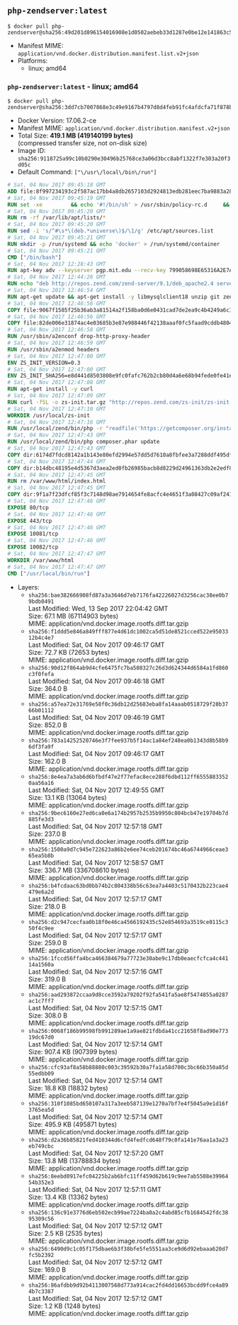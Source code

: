 ## `php-zendserver:latest`

```console
$ docker pull php-zendserver@sha256:49d201d896154016908e1d0502aebeb33d1287e0be12e141863c5276781c61a8
```

-	Manifest MIME: `application/vnd.docker.distribution.manifest.list.v2+json`
-	Platforms:
	-	linux; amd64

### `php-zendserver:latest` - linux; amd64

```console
$ docker pull php-zendserver@sha256:3dd7cb7007868e3c49e9167b4797d8d4feb91fc4afdcfa71f878b3d18f7d62d5
```

-	Docker Version: 17.06.2-ce
-	Manifest MIME: `application/vnd.docker.distribution.manifest.v2+json`
-	Total Size: **419.1 MB (419140199 bytes)**  
	(compressed transfer size, not on-disk size)
-	Image ID: `sha256:9118725a99c10b0290e30496b25768ce3a06d3bcc8abf1322f7e303a20f3d05c`
-	Default Command: `["\/usr\/local\/bin\/run"]`

```dockerfile
# Sat, 04 Nov 2017 09:45:18 GMT
ADD file:8f997234193c2f587ac17bb4a8db2657103d2924813edb281eec7ba9883a2806 in / 
# Sat, 04 Nov 2017 09:45:19 GMT
RUN set -xe 		&& echo '#!/bin/sh' > /usr/sbin/policy-rc.d 	&& echo 'exit 101' >> /usr/sbin/policy-rc.d 	&& chmod +x /usr/sbin/policy-rc.d 		&& dpkg-divert --local --rename --add /sbin/initctl 	&& cp -a /usr/sbin/policy-rc.d /sbin/initctl 	&& sed -i 's/^exit.*/exit 0/' /sbin/initctl 		&& echo 'force-unsafe-io' > /etc/dpkg/dpkg.cfg.d/docker-apt-speedup 		&& echo 'DPkg::Post-Invoke { "rm -f /var/cache/apt/archives/*.deb /var/cache/apt/archives/partial/*.deb /var/cache/apt/*.bin || true"; };' > /etc/apt/apt.conf.d/docker-clean 	&& echo 'APT::Update::Post-Invoke { "rm -f /var/cache/apt/archives/*.deb /var/cache/apt/archives/partial/*.deb /var/cache/apt/*.bin || true"; };' >> /etc/apt/apt.conf.d/docker-clean 	&& echo 'Dir::Cache::pkgcache ""; Dir::Cache::srcpkgcache "";' >> /etc/apt/apt.conf.d/docker-clean 		&& echo 'Acquire::Languages "none";' > /etc/apt/apt.conf.d/docker-no-languages 		&& echo 'Acquire::GzipIndexes "true"; Acquire::CompressionTypes::Order:: "gz";' > /etc/apt/apt.conf.d/docker-gzip-indexes 		&& echo 'Apt::AutoRemove::SuggestsImportant "false";' > /etc/apt/apt.conf.d/docker-autoremove-suggests
# Sat, 04 Nov 2017 09:45:20 GMT
RUN rm -rf /var/lib/apt/lists/*
# Sat, 04 Nov 2017 09:45:20 GMT
RUN sed -i 's/^#\s*\(deb.*universe\)$/\1/g' /etc/apt/sources.list
# Sat, 04 Nov 2017 09:45:21 GMT
RUN mkdir -p /run/systemd && echo 'docker' > /run/systemd/container
# Sat, 04 Nov 2017 09:45:21 GMT
CMD ["/bin/bash"]
# Sat, 04 Nov 2017 12:28:43 GMT
RUN apt-key adv --keyserver pgp.mit.edu --recv-key 799058698E65316A2E7A4FF42EAE1437F7D2C623
# Sat, 04 Nov 2017 12:44:26 GMT
RUN echo "deb http://repos.zend.com/zend-server/9.1/deb_apache2.4 server non-free" >> /etc/apt/sources.list.d/zend-server.list
# Sat, 04 Nov 2017 12:46:54 GMT
RUN apt-get update && apt-get install -y libmysqlclient18 unzip git zend-server-php-7.1=9.1.1+b119 && /usr/local/zend/bin/zendctl.sh stop
# Sat, 04 Nov 2017 12:46:56 GMT
COPY file:9067f1585f25b36ab3a81514a2f158ba0d6e0431cad7de2ea9c4b4249a6c134f in /etc/ 
# Sat, 04 Nov 2017 12:46:56 GMT
COPY file:82de006e31874ac4e03685b3e87e988446f42138aaaf0fc5faad9cddb48040ba in /etc/apache2/conf-available 
# Sat, 04 Nov 2017 12:46:58 GMT
RUN /usr/sbin/a2enconf drop-http-proxy-header
# Sat, 04 Nov 2017 12:46:59 GMT
RUN /usr/sbin/a2enmod headers
# Sat, 04 Nov 2017 12:47:00 GMT
ENV ZS_INIT_VERSION=0.3
# Sat, 04 Nov 2017 12:47:00 GMT
ENV ZS_INIT_SHA256=e8d441d8503808e9fc0fafc762b2cb80d4a6e68b94fede0fe41efdeac10800cb
# Sat, 04 Nov 2017 12:47:08 GMT
RUN apt-get install -y curl
# Sat, 04 Nov 2017 12:47:09 GMT
RUN curl -fSL -o zs-init.tar.gz "http://repos.zend.com/zs-init/zs-init-docker-${ZS_INIT_VERSION}.tar.gz"     && echo "${ZS_INIT_SHA256} *zs-init.tar.gz" | sha256sum -c -     && mkdir /usr/local/zs-init     && tar xzf zs-init.tar.gz --strip-components=1 -C /usr/local/zs-init     && rm zs-init.tar.gz
# Sat, 04 Nov 2017 12:47:10 GMT
WORKDIR /usr/local/zs-init
# Sat, 04 Nov 2017 12:47:16 GMT
RUN /usr/local/zend/bin/php -r "readfile('https://getcomposer.org/installer');" | /usr/local/zend/bin/php
# Sat, 04 Nov 2017 12:47:43 GMT
RUN /usr/local/zend/bin/php composer.phar update
# Sat, 04 Nov 2017 12:47:43 GMT
COPY dir:6174d7fdcd8142a1b143e80efd2994e57dd5d7610a8fbfee3a7288ddf495dfdf in /usr/local/bin 
# Sat, 04 Nov 2017 12:47:44 GMT
COPY dir:b14dbc48195e4d5367d3aea2ed0fb26985bacb8d8229d24961363db2e2edf8f0 in /usr/local/zend/var/plugins/ 
# Sat, 04 Nov 2017 12:47:45 GMT
RUN rm /var/www/html/index.html
# Sat, 04 Nov 2017 12:47:45 GMT
COPY dir:9f1a7f23dfcf85f3c7148d98ae7914654fe8acfc4e4651f3a08427c09af24198 in /var/www/html 
# Sat, 04 Nov 2017 12:47:46 GMT
EXPOSE 80/tcp
# Sat, 04 Nov 2017 12:47:46 GMT
EXPOSE 443/tcp
# Sat, 04 Nov 2017 12:47:46 GMT
EXPOSE 10081/tcp
# Sat, 04 Nov 2017 12:47:46 GMT
EXPOSE 10082/tcp
# Sat, 04 Nov 2017 12:47:47 GMT
WORKDIR /var/www/html
# Sat, 04 Nov 2017 12:47:47 GMT
CMD ["/usr/local/bin/run"]
```

-	Layers:
	-	`sha256:bae382666908fd87a3a3646d7eb7176fa42226027d3256cac38ee0b79bdb0491`  
		Last Modified: Wed, 13 Sep 2017 22:04:42 GMT  
		Size: 67.1 MB (67114903 bytes)  
		MIME: application/vnd.docker.image.rootfs.diff.tar.gzip
	-	`sha256:f1ddd5e846a849fff877e4d61dc1002ca5d51de8521cced522e9503312b4c4e7`  
		Last Modified: Sat, 04 Nov 2017 09:46:17 GMT  
		Size: 72.7 KB (72653 bytes)  
		MIME: application/vnd.docker.image.rootfs.diff.tar.gzip
	-	`sha256:90d12f864ab9d4cfe6475fc7ba508327c26d3d624344d6584a1fd860c3f0fefa`  
		Last Modified: Sat, 04 Nov 2017 09:46:18 GMT  
		Size: 364.0 B  
		MIME: application/vnd.docker.image.rootfs.diff.tar.gzip
	-	`sha256:a57ea72e31769e58f0c36db12d25683eba8fa14aaab0518729f28b3766b01112`  
		Last Modified: Sat, 04 Nov 2017 09:46:19 GMT  
		Size: 852.0 B  
		MIME: application/vnd.docker.image.rootfs.diff.tar.gzip
	-	`sha256:783a14252520746e3f7fee937b5f14ac1a84ef248ea0b1343d8b58b96df3fa9f`  
		Last Modified: Sat, 04 Nov 2017 09:46:17 GMT  
		Size: 162.0 B  
		MIME: application/vnd.docker.image.rootfs.diff.tar.gzip
	-	`sha256:8e4ea7a3ab6d6bfbdf47e2f77efac8ece288f6dbd112ff65558833520aa56a16`  
		Last Modified: Sat, 04 Nov 2017 12:49:55 GMT  
		Size: 13.1 KB (13064 bytes)  
		MIME: application/vnd.docker.image.rootfs.diff.tar.gzip
	-	`sha256:9bec6160e27ed6ca0e6a174b2957b2535b9950c804bcb47e19704b7d885fe3d3`  
		Last Modified: Sat, 04 Nov 2017 12:57:18 GMT  
		Size: 237.0 B  
		MIME: application/vnd.docker.image.rootfs.diff.tar.gzip
	-	`sha256:1500a9d7c945e722623a86b2e6ee74ceb201674bc46a6744966ceae365ea5b8b`  
		Last Modified: Sat, 04 Nov 2017 12:58:57 GMT  
		Size: 336.7 MB (336708610 bytes)  
		MIME: application/vnd.docker.image.rootfs.diff.tar.gzip
	-	`sha256:b4fcdaac63bd0bb74b2c804338b56c63ea7a4403c5170432b223cae4479e6a2d`  
		Last Modified: Sat, 04 Nov 2017 12:57:17 GMT  
		Size: 218.0 B  
		MIME: application/vnd.docker.image.rootfs.diff.tar.gzip
	-	`sha256:d2c947cecfaa0b18f0e46ca4566192435c52e854693a3519ce0115c350f4c9ee`  
		Last Modified: Sat, 04 Nov 2017 12:57:17 GMT  
		Size: 259.0 B  
		MIME: application/vnd.docker.image.rootfs.diff.tar.gzip
	-	`sha256:1fccd56ffa4bca466384679a77723e30abe9c17db0eaecfcfca4c44114a1560a`  
		Last Modified: Sat, 04 Nov 2017 12:57:16 GMT  
		Size: 319.0 B  
		MIME: application/vnd.docker.image.rootfs.diff.tar.gzip
	-	`sha256:aad293872ccaa9d8cce3592a79202f92fa541fa5ae8f5474855a0287ac1c7ff7`  
		Last Modified: Sat, 04 Nov 2017 12:57:15 GMT  
		Size: 308.0 B  
		MIME: application/vnd.docker.image.rootfs.diff.tar.gzip
	-	`sha256:0068f186b99598fb991289ae1a9ae821fdbda41cc21658f8ad90e77319dc67d0`  
		Last Modified: Sat, 04 Nov 2017 12:57:14 GMT  
		Size: 907.4 KB (907399 bytes)  
		MIME: application/vnd.docker.image.rootfs.diff.tar.gzip
	-	`sha256:cfc93af8a58b88880c003c39592b30a7fa1a58d700c3bc66b350a85d55edbb09`  
		Last Modified: Sat, 04 Nov 2017 12:57:14 GMT  
		Size: 18.8 KB (18832 bytes)  
		MIME: application/vnd.docker.image.rootfs.diff.tar.gzip
	-	`sha256:310f1085bd650107a317a3eeb587139e1270a7bf7e4f5045a9e1d16f3765ea5d`  
		Last Modified: Sat, 04 Nov 2017 12:57:14 GMT  
		Size: 495.9 KB (495871 bytes)  
		MIME: application/vnd.docker.image.rootfs.diff.tar.gzip
	-	`sha256:d2a36b85821fed410344d6cfd4fedfcd648f79c0fa141e76aa1a3a23eb749cbc`  
		Last Modified: Sat, 04 Nov 2017 12:57:20 GMT  
		Size: 13.8 MB (13788834 bytes)  
		MIME: application/vnd.docker.image.rootfs.diff.tar.gzip
	-	`sha256:8eebd0917efc04225b2ab6bfc11ff459d62b619c9ee7ab5508e3996454b352e3`  
		Last Modified: Sat, 04 Nov 2017 12:57:11 GMT  
		Size: 13.4 KB (13362 bytes)  
		MIME: application/vnd.docker.image.rootfs.diff.tar.gzip
	-	`sha256:136c91e3776d6eb502ecb99ae7224ba0a2c4abd85cfb1684542fdc3895309c56`  
		Last Modified: Sat, 04 Nov 2017 12:57:12 GMT  
		Size: 2.5 KB (2535 bytes)  
		MIME: application/vnd.docker.image.rootfs.diff.tar.gzip
	-	`sha256:6490d9c1c05f175dbae6b3f38bfe5fe5551aa3ce9d6d92ebaaa620d7fc5b2392`  
		Last Modified: Sat, 04 Nov 2017 12:57:12 GMT  
		Size: 169.0 B  
		MIME: application/vnd.docker.image.rootfs.diff.tar.gzip
	-	`sha256:86afdbb9d92b4113007568d773a914cac2fd4dd16653bcdd9fce4a894b7c3387`  
		Last Modified: Sat, 04 Nov 2017 12:57:12 GMT  
		Size: 1.2 KB (1248 bytes)  
		MIME: application/vnd.docker.image.rootfs.diff.tar.gzip
